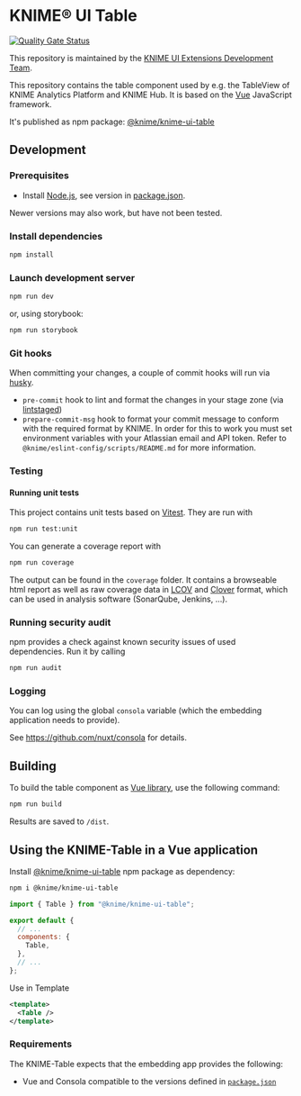 # KNIME® UI Table

[![Quality Gate Status](https://sonarcloud.io/api/project_badges/measure?project=KNIME_knime-ui-table&metric=alert_status)](https://sonarcloud.io/summary/new_code?id=KNIME_knime-ui-table)

This repository is maintained by the [KNIME UI Extensions Development Team](mailto:team-ui-extensions@knime.com).

This repository contains the table component used by e.g. the TableView of KNIME Analytics Platform and KNIME Hub. It is based on the [Vue] JavaScript framework.

It's published as npm package: [@knime/knime-ui-table]

## Development

### Prerequisites

- Install [Node.js][node], see version in [package.json](package.json).

Newer versions may also work, but have not been tested.

### Install dependencies

```sh
npm install
```

### Launch development server

```sh
npm run dev
```

or, using storybook:

```sh
npm run storybook
```

### Git hooks

When committing your changes, a couple of commit hooks will run via [husky].

- `pre-commit` hook to lint and format the changes in your stage zone (via [lintstaged])
- `prepare-commit-msg` hook to format your commit message to conform with the required format by KNIME. In order for this to work you must set environment variables with your Atlassian email and API token. Refer to `@knime/eslint-config/scripts/README.md` for more information.

### Testing

#### Running unit tests

This project contains unit tests based on [Vitest].
They are run with

```sh
npm run test:unit
```

You can generate a coverage report with

```sh
npm run coverage
```

The output can be found in the `coverage` folder. It contains a browseable html report as well as raw coverage data in
[LCOV] and [Clover] format, which can be used in analysis software (SonarQube, Jenkins, …).

### Running security audit

npm provides a check against known security issues of used dependencies. Run it by calling

```sh
npm run audit
```

### Logging

You can log using the global `consola` variable (which the embedding application needs to provide).

See https://github.com/nuxt/consola for details.

## Building

To build the table component as [Vue library], use the following command:

```sh
npm run build
```

Results are saved to `/dist`.

## Using the KNIME-Table in a Vue application

Install [@knime/knime-ui-table] npm package as dependency:

```sh
npm i @knime/knime-ui-table
```

```js
import { Table } from "@knime/knime-ui-table";

export default {
  // ...
  components: {
    Table,
  },
  // ...
};
```

Use in Template

```xml
<template>
  <Table />
</template>
```

### Requirements

The KNIME-Table expects that the embedding app provides the following:

- Vue and Consola compatible to the versions defined in [`package.json`](package.json)

[Vue]: https://vuejs.org/
[node]: https://knime-com.atlassian.net/wiki/spaces/SPECS/pages/905281540/Node.js+Installation
[Vue library]: https://vitejs.dev/guide/build.html#library-mode
[Vitest]: https://vitest.dev/
[lcov]: https://github.com/linux-test-project/lcov
[clover]: http://openclover.org/
[@knime/knime-ui-table]: https://www.npmjs.com/package/@knime/knime-ui-table
[husky]: https://www.npmjs.com/package/husky
[lintstaged]: https://github.com/okonet/lint-staged
